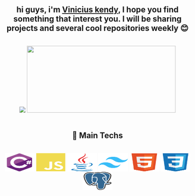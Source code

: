 
<h2 align = "center" > hi guys, i'm <a href = "https://www.linkedin.com/in/vinicius-k-020928270/" >Vinicius kendy</a>, I hope you find something that interest you. I will be sharing projects and several cool repositories weekly 😊 </h2>
<br>
<div align = "center" >
  <img  height = "180em" src = "https://github-readme-stats.vercel.app/api?username=Viniciuskendy17&show_icons=true&theme=tokyonight"> 
  <img height = "180em" width = "400em" src = "https://github-readme-stats.vercel.app/api/top-langs/?username=ViniciusKendy17&layout=compact&theme=tokyonight" />
</div>

<br>

<h2 align="center" > 🎯 Main Techs</h2>

<div align="center" style="display: inline_block"><br>
  <img align="center"  height="50" width="80" src="https://raw.githubusercontent.com/devicons/devicon/master/icons/csharp/csharp-original.svg">
  <img align="center"  height="50" width="80" src="https://raw.githubusercontent.com/devicons/devicon/master/icons/javascript/javascript-plain.svg">
  <img align="center"  height="50" width="80" src="https://raw.githubusercontent.com/devicons/devicon/master/icons/java/java-original.svg">
  <img align="center"  height="50" width="80" src="https://raw.githubusercontent.com/devicons/devicon/master/icons/tailwindcss/tailwindcss-plain.svg">
  <img align="center"  height="50" width="80" src="https://raw.githubusercontent.com/devicons/devicon/master/icons/html5/html5-original.svg">
  <img align="center"  height="50" width="80" src="https://raw.githubusercontent.com/devicons/devicon/master/icons/css3/css3-original.svg">
  <img align="center"  height="50" width="80" src="https://raw.githubusercontent.com/devicons/devicon/master/icons/postgresql/postgresql-original.svg">
</div>

<br>
 

